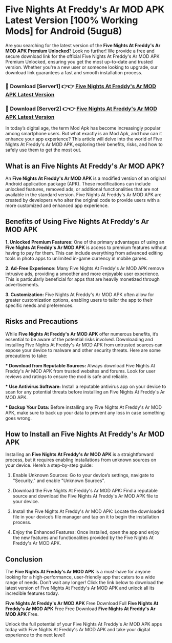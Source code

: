 # Five Nights At Freddy's Ar MOD APK Latest Version [100% Working Mods] for Android (5ugu8)

Are you searching for the latest version of the <strong>Five Nights At Freddy's Ar MOD APK Premium Unlocked</strong>? Look no further! We provide a free and secure download link for the official Five Nights At Freddy's Ar MOD APK Premium Unlocked, ensuring you get the most up-to-date and trusted version. Whether you're a new user or someone looking to upgrade, our download link guarantees a fast and smooth installation process.


<h3>🔴 Download [Server1] 👉👉 <a href="https://getmodsapk.pages.dev?q=Five+Nights+At+Freddy's+Ar+MOD+APK&ref=4R3">Five Nights At Freddy's Ar MOD APK Latest Version</a></h3>

<h3>🔴 Download [Server2] 👉👉 <a href="https://getmodsapk.pages.dev?q=Five+Nights+At+Freddy's+Ar+MOD+APK&ref=4R3">Five Nights At Freddy's Ar MOD APK Latest Version</a></h3>


In today’s digital age, the term Mod Apk has become increasingly popular among smartphone users. But what exactly is an Mod Apk, and how can it enhance your app experience? This article will delve into the world of Five Nights At Freddy's Ar MOD APK, exploring their benefits, risks, and how to safely use them to get the most out.


<h2>What is an Five Nights At Freddy's Ar MOD APK?</h2>

An <strong>Five Nights At Freddy's Ar MOD APK</strong> is a modified version of an original Android application package (APK). These modifications can include unlocked features, removed ads, or additional functionalities that are not available in the standard version. Five Nights At Freddy's Ar MOD APK are created by developers who alter the original code to provide users with a more customized and enhanced app experience.


<h2>Benefits of Using Five Nights At Freddy's Ar MOD APK</h2>

<strong> 1. Unlocked Premium Features:</strong> One of the primary advantages of using an <strong>Five Nights At Freddy's Ar MOD APK</strong> is access to premium features without having to pay for them. This can include everything from advanced editing tools in photo apps to unlimited in-game currency in mobile games.

<strong> 2. Ad-Free Experience:</strong> Many Five Nights At Freddy's Ar MOD APK remove intrusive ads, providing a smoother and more enjoyable user experience. This is particularly beneficial for apps that are heavily monetized through advertisements.

<strong> 3. Customization:</strong> Five Nights At Freddy's Ar MOD APK often allow for greater customization options, enabling users to tailor the app to their specific needs and preferences.


<h2>Risks and Precautions</h2>

While <strong>Five Nights At Freddy's Ar MOD APK</strong> offer numerous benefits, it’s essential to be aware of the potential risks involved. Downloading and installing Five Nights At Freddy's Ar MOD APK from untrusted sources can expose your device to malware and other security threats. Here are some precautions to take:

<strong> * Download from Reputable Sources:</strong> Always download Five Nights At Freddy's Ar MOD APK from trusted websites and forums. Look for user reviews and ratings to ensure the mod is safe and reliable.

<strong> * Use Antivirus Software:</strong> Install a reputable antivirus app on your device to scan for any potential threats before installing an Five Nights At Freddy's Ar MOD APK.

<strong> * Backup Your Data:</strong> Before installing any Five Nights At Freddy's Ar MOD APK, make sure to back up your data to prevent any loss in case something goes wrong.


<h2>How to Install an Five Nights At Freddy's Ar MOD APK</h2>

Installing an <strong>Five Nights At Freddy's Ar MOD APK</strong> is a straightforward process, but it requires enabling installations from unknown sources on your device. Here’s a step-by-step guide:

 1. Enable Unknown Sources: Go to your device’s settings, navigate to "Security," and enable "Unknown Sources".

 2. Download the Five Nights At Freddy's Ar MOD APK: Find a reputable source and download the Five Nights At Freddy's Ar MOD APK file to your device.

 3. Install the Five Nights At Freddy's Ar MOD APK: Locate the downloaded file in your device’s file manager and tap on it to begin the installation process.

 4. Enjoy the Enhanced Features: Once installed, open the app and enjoy the new features and functionalities provided by the Five Nights At Freddy's Ar MOD APK.


<h2><strong>Conclusion</strong></h2>

The <strong>Five Nights At Freddy's Ar MOD APK</strong> is a must-have for anyone looking for a high-performance, user-friendly app that caters to a wide range of needs. Don’t wait any longer! Click the link below to download the latest version of Five Nights At Freddy's Ar MOD APK and unlock all its incredible features today.

<strong>Five Nights At Freddy's Ar MOD APK</strong> Free Download Full <strong>Five Nights At Freddy's Ar MOD APK</strong> Free Free Download <strong>Five Nights At Freddy's Ar MOD APK</strong> Free.

Unlock the full potential of your Five Nights At Freddy's Ar MOD APK apps today with Five Nights At Freddy's Ar MOD APK and take your digital experience to the next level!